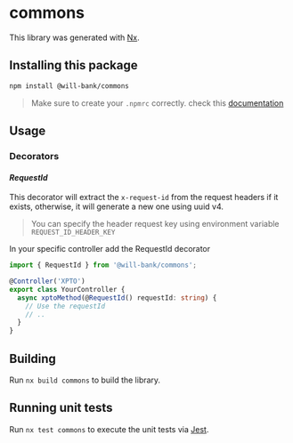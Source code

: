# commons

This library was generated with [Nx](https://nx.dev).

## Installing this package

```bash
npm install @will-bank/commons
```

> Make sure to create your `.npmrc` correctly. check this [documentation](../../docs/NPMRC.md)

## Usage

### Decorators

#### _RequestId_

This decorator will extract the `x-request-id` from the request headers if it exists, otherwise, it will generate a new one using uuid v4.

> You can specify the header request key using environment variable `REQUEST_ID_HEADER_KEY`

In your specific controller add the RequestId decorator

```ts
import { RequestId } from '@will-bank/commons';

@Controller('XPTO')
export class YourController {
  async xptoMethod(@RequestId() requestId: string) {
    // Use the requestId
    // ..
  }
}
```

## Building

Run `nx build commons` to build the library.

## Running unit tests

Run `nx test commons` to execute the unit tests via [Jest](https://jestjs.io).
